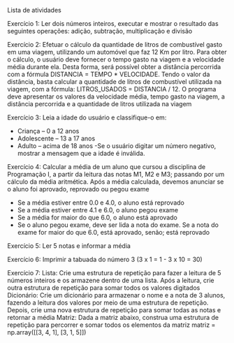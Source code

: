 Lista de atividades

Exercício 1: Ler dois números inteiros, executar e mostrar o resultado das seguintes operações: adição, subtração, multiplicação e divisão

Exercício 2: Efetuar o cálculo da quantidade de litros de combustível gasto em uma viagem, utilizando um automóvel que faz 12 Km por litro.
Para obter o cálculo, o usuário deve fornecer o tempo gasto na viagem e a velocidade média durante ela. 
Desta forma, será possível obter a distância percorrida com a fórmula DISTANCIA = TEMPO * VELOCIDADE. 
Tendo o valor da distância, basta calcular a quantidade de litros de combustível utilizada na viagem, com a fórmula: LITROS_USADOS = DISTANCIA / 12. 
O programa deve apresentar os valores da velocidade média, tempo gasto na viagem, a distância percorrida e a quantidade de litros utilizada na viagem

Exercício 3: Leia a idade do usuário e classifique-o em:
- Criança – 0 a 12 anos
- Adolescente – 13 a 17 anos
- Adulto – acima de 18 anos
-Se o usuário digitar um número negativo, mostrar a mensagem que a idade é inválida.

Exercício 4: Calcular a média de um aluno que cursou a disciplina de Programação I, a partir da leitura das notas M1, M2 e M3; passando por um cálculo da média aritmética. Após a média calculada, devemos anunciar se o aluno foi aprovado, reprovado ou pegou exame
- Se a média estiver entre 0.0 e 4.0, o aluno está reprovado
- Se a média estiver entre 4.1 e 6.0, o aluno pegou exame
- Se a média for maior do que 6.0, o aluno está aprovado
- Se o aluno pegou exame, deve ser lida a nota do exame. Se a nota do exame for maior do que 6.0, está aprovado, senão; está reprovado

Exercício 5: Ler 5 notas e informar a média

Exercício 6: Imprimir a tabuada do número 3 (3 x 1 = 1 - 3 x 10 = 30)

Exercício 7: 
Lista: Crie uma estrutura de repetição para fazer a leitura de 5 números inteiros e os armazene dentro de uma lista. Após a leitura, crie outra estrutura de repetição para somar todos os valores digitados
Dicionário: Crie um dicionário para armazenar o nome e a nota de 3 alunos, fazendo a leitura dos valores por meio de uma estrutura de repetição. Depois, crie uma nova estrutura de repetição para somar todas as notas e retornar a média
Matriz: Dada a matriz abaixo, construa uma estrutura de repetição para percorrer e somar todos os elementos da matriz
     matriz = np.array([[3, 4, 1],
                   [3, 1, 5]])

